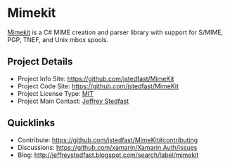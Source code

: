 # Mimekit

[Mimekit](https://github.com/jstedfast/MimeKit) is a C# MIME creation and parser library with support for S/MIME, PGP, TNEF, and Unix mbox spools.

## Project Details
* Project Info Site: https://github.com/jstedfast/MimeKit 
* Project Code Site: https://github.com/jstedfast/MimeKit 
* Project License Type: [MIT](https://github.com/jstedfast/MimeKit/blob/master/License.md)
* Project Main Contact: [Jeffrey Stedfast](mailto:jeff@xamarin.com)  

## Quicklinks

* Contribute: https://github.com/jstedfast/MimeKit#contributing 
* Discussions: https://github.com/xamarin/Xamarin.Auth/issues
* Blog: http://jeffreystedfast.blogspot.com/search/label/mimekit
